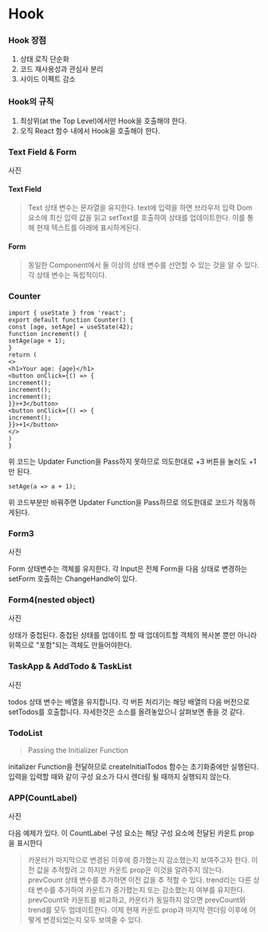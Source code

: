 # Hook

### Hook 장점

1. 상태 로직 단순화
2. 코드 재사용성과 관심사 분리
3. 사이드 이펙트 감소

### Hook의 규칙

1. 최상위(at the Top Level)에서만 Hook을 호출해야 한다.
2. 오직 React 함수 내에서 Hook을 호출해야 한다.

### Text Field & Form

사진

#### Text Field

> Text 상태 변수는 문자열을 유지한다. text에 입력을 하면 브라우저 입력 Dom 요소에 최신 입력 값을 읽고 setText를 호출하여 상태를 업데이트한다.
> 이를 통해 현재 텍스트를 아래에 표시하게된다.

#### Form

> 동일한 Component에서 둘 이상의 상태 변수를 선언할 수 있는 것을 알 수 있다. 각 상태 변수는 독립적이다.

### Counter

```
import { useState } from 'react';
export default function Counter() {
const [age, setAge] = useState(42);
function increment() {
setAge(age + 1);
}
return (
<>
<h1>Your age: {age}</h1>
<button onClick={() => {
increment();
increment();
increment();
}}>+3</button>
<button onClick={() => {
increment();
}}>+1</button>
</>
)
}
```

위 코드는 Updater Function을 Pass하지 못하므로 의도한대로 +3 버튼을 눌러도 +1만 된다.

```
setAge(a => a + 1);
```

위 코드부분만 바꿔주면 Updater Function을 Pass하므로 의도한대로 코드가 작동하게된다.

### Form3

사진

Form 상태변수는 객체를 유지한다. 각 Input은 전체 Form을 다음 상태로 변경하는 setForm 호출하는 ChangeHandle이 있다.

### Form4(nested object)

사진

상태가 중첩된다. 중첩된 상태를 업데이트 할 때 업데이트할 객체의 복사본 뿐만 아니라 위쪽으로 "포함"되는 객체도 만들어야한다.

### TaskApp & AddTodo & TaskList

사진

todos 상태 변수는 배열을 유지합니다. 각 버튼 처리기는 해당 배열의 다음 버전으로 setTodos를 호출합니다. 자세한것은 소스를 올려놓았으니 살펴보면 좋을 것 같다.

### TodoList

> Passing the Initializer Function

initalizer Function을 전달하므로 createInitialTodos 함수는 초기화중에만 실행된다. 입력을 입력할 때와 같이 구성 요소가 다시 렌더링 될 때까지 실행되지 않는다.

### APP(CountLabel)

사진

다음 예제가 있다. 이 CountLabel 구성 요소는 해당 구성 요소에 전달된 카운트 prop을 표시한다

> 카운터가 마지막으로 변경된 이후에 증가했는지 감소했는지 보여주고자 한다. 이전 값을 추적할려
> 고 하지만 카운트 prop은 이것을 알려주지 않는다. prevCount 상태 변수를 추가하면 이전 값을 추
> 적할 수 있다. trend라는 다른 상태 변수를 추가하여 카운트가 증가했는지 또는 감소했는지 여부를
> 유지한다. prevCount와 카운트를 비교하고, 카운터가 동일하지 않으면 prevCount와 trend를 모두
> 업데이트한다. 이제 현재 카운트 prop과 마지막 렌더링 이후에 어떻게 변경되었는지 모두 보여줄
> 수 있다.
